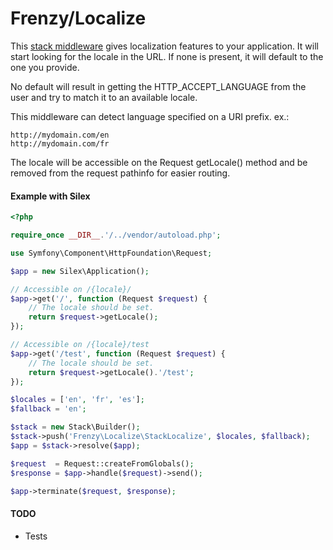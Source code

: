 Frenzy/Localize
===============

This [stack middleware](http://stackphp.com) gives localization features to your
application. It will start looking for the locale in the URL. If none is
present, it will default to the one you provide.

No default will result in getting the HTTP_ACCEPT_LANGUAGE from the user and
try to match it to an available locale.

This middleware can detect language specified on a URI prefix. ex.:
```
http://mydomain.com/en
http://mydomain.com/fr
```

The locale will be accessible on the Request getLocale() method and be removed
from the request pathinfo for easier routing.

#### Example with Silex
```php
<?php

require_once __DIR__.'/../vendor/autoload.php';

use Symfony\Component\HttpFoundation\Request;

$app = new Silex\Application();

// Accessible on /{locale}/
$app->get('/', function (Request $request) {
	// The locale should be set.
	return $request->getLocale();
});

// Accessible on /{locale}/test
$app->get('/test', function (Request $request) {
    // The locale should be set.
	return $request->getLocale().'/test';
});

$locales = ['en', 'fr', 'es'];
$fallback = 'en';

$stack = new Stack\Builder();
$stack->push('Frenzy\Localize\StackLocalize', $locales, $fallback);
$app = $stack->resolve($app);

$request  = Request::createFromGlobals();
$response = $app->handle($request)->send();

$app->terminate($request, $response);
```

#### TODO
 - Tests
